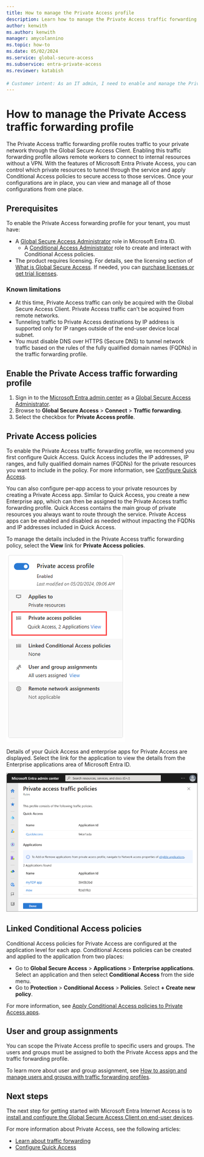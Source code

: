```yaml
---
title: How to manage the Private Access profile
description: Learn how to manage the Private Access traffic forwarding profile for Microsoft Entra Private Access.
author: kenwith
ms.author: kenwith
manager: amycolannino
ms.topic: how-to
ms.date: 05/02/2024
ms.service: global-secure-access
ms.subservice: entra-private-access 
ms.reviewer: katabish

# Customer intent: As an IT admin, I need to enable and manage the Private Access traffic forwarding profile so that the private access apps I configured can forward traffic according to the profile.
---
```


# How to manage the Private Access traffic forwarding profile

The Private Access traffic forwarding profile routes traffic to your private network through the Global Secure Access Client. Enabling this traffic forwarding profile allows remote workers to connect to internal resources without a VPN. With the features of Microsoft Entra Private Access, you can control which private resources to tunnel through the service and apply Conditional Access policies to secure access to those services. Once your configurations are in place, you can view and manage all of those configurations from one place.

## Prerequisites

To enable the Private Access forwarding profile for your tenant, you must have:

- A [Global Secure Access Administrator](../identity/role-based-access-control/permissions-reference.md#global-secure-access-administrator) role in Microsoft Entra ID.
   - A [Conditional Access Administrator](../identity/role-based-access-control/permissions-reference.md#conditional-access-administrator)  role to create and interact with Conditional Access policies.
- The product requires licensing. For details, see the licensing section of [What is Global Secure Access](overview-what-is-global-secure-access.md). If needed, you can [purchase licenses or get trial licenses](https://aka.ms/azureadlicense).

### Known limitations

- At this time, Private Access traffic can only be acquired with the Global Secure Access Client. Private Access traffic can't be acquired from remote networks.
- Tunneling traffic to Private Access destinations by IP address is supported only for IP ranges outside of the end-user device local subnet. 
- You must disable DNS over HTTPS (Secure DNS) to tunnel network traffic based on the rules of the fully qualified domain names (FQDNs) in the traffic forwarding profile. 

## Enable the Private Access traffic forwarding profile

1. Sign in to the [Microsoft Entra admin center](https://entra.microsoft.com) as a [Global Secure Access Administrator](../identity/role-based-access-control/permissions-reference.md#global-secure-access-administrator).
1. Browse to **Global Secure Access** > **Connect** > **Traffic forwarding**.
1. Select the checkbox for **Private Access profile**.

## Private Access policies

To enable the Private Access traffic forwarding profile, we recommend you first configure Quick Access. Quick Access includes the IP addresses, IP ranges, and fully qualified domain names (FQDNs) for the private resources you want to include in the policy. For more information, see [Configure Quick Access](how-to-configure-quick-access.md).

You can also configure per-app access to your private resources by creating a Private Access app. Similar to Quick Access, you create a new Enterprise app, which can then be assigned to the Private Access traffic forwarding profile. Quick Access contains the main group of private resources you always want to route through the service. Private Access apps can be enabled and disabled as needed without impacting the FQDNs and IP addresses included in Quick Access.

To manage the details included in the Private Access traffic forwarding policy, select the **View** link for **Private Access policies**. 

![Screenshot of the Private Access profile, with the view applications link highlighted.](media/how-to-manage-private-access-profile/private-access-profile-link.png)

Details of your Quick Access and enterprise apps for Private Access are displayed. Select the link for the application to view the details from the Enterprise applications area of Microsoft Entra ID.

![Screenshot of the private access application details.](media/how-to-manage-private-access-profile/private-access-app-details.png)

## Linked Conditional Access policies

Conditional Access policies for Private Access are configured at the application level for each app. Conditional Access policies can be created and applied to the application from two places:

- Go to **Global Secure Access** > **Applications** > **Enterprise applications**. Select an application and then select **Conditional Access** from the side menu.
- Go to **Protection** > **Conditional Access** > **Policies**. Select **+ Create new policy**.

For more information, see [Apply Conditional Access policies to Private Access apps](how-to-target-resource-private-access-apps.md).

## User and group assignments
You can scope the Private Access profile to specific users and groups. The users and groups must be assigned to both the Private Access apps and the traffic forwarding profile.

To learn more about user and group assignment, see [How to assign and manage users and groups with traffic forwarding profiles](how-to-manage-users-groups-assignment.md).



## Next steps

The next step for getting started with Microsoft Entra Internet Access is to [install and configure the Global Secure Access Client on end-user devices](how-to-install-windows-client.md).

For more information about Private Access, see the following articles:
- [Learn about traffic forwarding](concept-traffic-forwarding.md)
- [Configure Quick Access](how-to-configure-quick-access.md)
